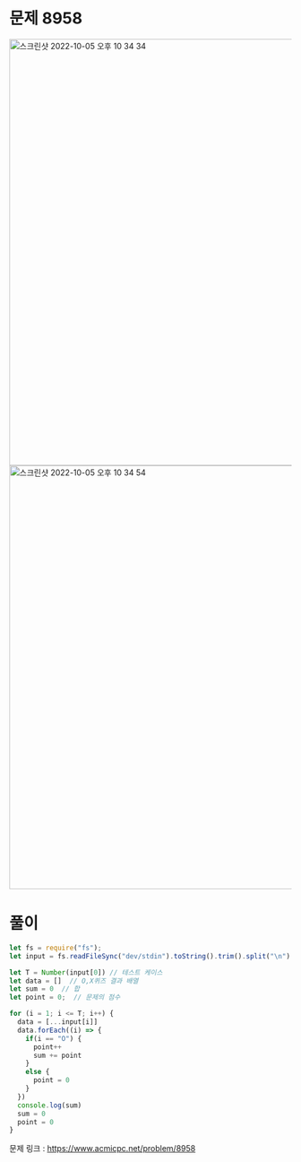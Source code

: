 # 문제 8958

<img width="761" alt="스크린샷 2022-10-05 오후 10 34 34" src="https://user-images.githubusercontent.com/103481518/194073690-92bec56f-211d-43d3-80e7-4f4f006011d9.png">

<img width="756" alt="스크린샷 2022-10-05 오후 10 34 54" src="https://user-images.githubusercontent.com/103481518/194073682-5adb3f51-f31b-428c-9f2a-af71052c208e.png">

# 풀이

```javascript
let fs = require("fs");
let input = fs.readFileSync("dev/stdin").toString().trim().split("\n")

let T = Number(input[0]) // 테스트 케이스
let data = []  // O,X퀴즈 결과 배열
let sum = 0  // 합
let point = 0;  // 문제의 점수

for (i = 1; i <= T; i++) {
  data = [...input[i]]
  data.forEach((i) => {
    if(i == "O") {
      point++
      sum += point
    }
    else {
      point = 0
    }
  })
  console.log(sum)
  sum = 0
  point = 0
}
```

문제 링크 : https://www.acmicpc.net/problem/8958
